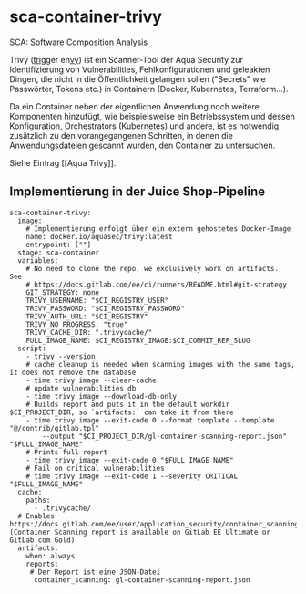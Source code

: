 # sca-container-trivy

SCA: Software Composition Analysis

Trivy (<u>tri</u>gger en<u>vy</u>) ist ein Scanner-Tool  der Aqua Security zur Identifizierung von Vulnerabilities, Fehlkonfigurationen und geleakten Dingen, die nicht in die Öffentlichkeit gelangen sollen ("Secrets" wie Passwörter, Tokens etc.) in Containern (Docker, Kubernetes, Terraform...).

Da ein Container neben der eigentlichen Anwendung noch weitere Komponenten hinzufügt, wie beispielsweise ein Betriebssystem und dessen Konfiguration, Orchestrators (Kubernetes) und andere, ist es notwendig, zusätzlich zu den vorangegangenen Schritten, in denen die Anwendungsdateien gescannt wurden, den Container zu untersuchen.

Siehe Eintrag [[Aqua Trivy]].

## Implementierung in der Juice Shop-Pipeline
````
sca-container-trivy:
  image:
	# Implementierung erfolgt über ein extern gehostetes Docker-Image
    name: docker.io/aquasec/trivy:latest 
    entrypoint: [""]
  stage: sca-container
  variables:
    # No need to clone the repo, we exclusively work on artifacts.  See
    # https://docs.gitlab.com/ee/ci/runners/README.html#git-strategy
    GIT_STRATEGY: none
    TRIVY_USERNAME: "$CI_REGISTRY_USER"
    TRIVY_PASSWORD: "$CI_REGISTRY_PASSWORD"
    TRIVY_AUTH_URL: "$CI_REGISTRY"
    TRIVY_NO_PROGRESS: "true"
    TRIVY_CACHE_DIR: ".trivycache/"
    FULL_IMAGE_NAME: $CI_REGISTRY_IMAGE:$CI_COMMIT_REF_SLUG
  script:
    - trivy --version
    # cache cleanup is needed when scanning images with the same tags, it does not remove the database
    - time trivy image --clear-cache
    # update vulnerabilities db
    - time trivy image --download-db-only
    # Builds report and puts it in the default workdir $CI_PROJECT_DIR, so `artifacts:` can take it from there
    - time trivy image --exit-code 0 --format template --template "@/contrib/gitlab.tpl"
        --output "$CI_PROJECT_DIR/gl-container-scanning-report.json" "$FULL_IMAGE_NAME"
    # Prints full report
    - time trivy image --exit-code 0 "$FULL_IMAGE_NAME"
    # Fail on critical vulnerabilities
    # time trivy image --exit-code 1 --severity CRITICAL "$FULL_IMAGE_NAME"
  cache:
    paths:
      - .trivycache/
  # Enables https://docs.gitlab.com/ee/user/application_security/container_scanning/ (Container Scanning report is available on GitLab EE Ultimate or GitLab.com Gold)
  artifacts:
    when: always
    reports:
	 # Der Report ist eine JSON-Datei
      container_scanning: gl-container-scanning-report.json
````